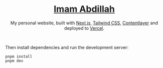 <div align="center">
    <a href="https://portfolio-imam.vercel.app/"><h1 align="center">Imam Abdillah</h1></a>

My personal website, built with [Next.js](https://nextjs.org/), [Tailwind CSS](https://tailwindcss.com/), [Contentlayer](https://www.contentlayer.dev/) and deployed to [Vercel](https://vercel.com/).

</div>

<br/>





Then install dependencies and run the development server:
```sh-session
pnpm install
pnpm dev
```

